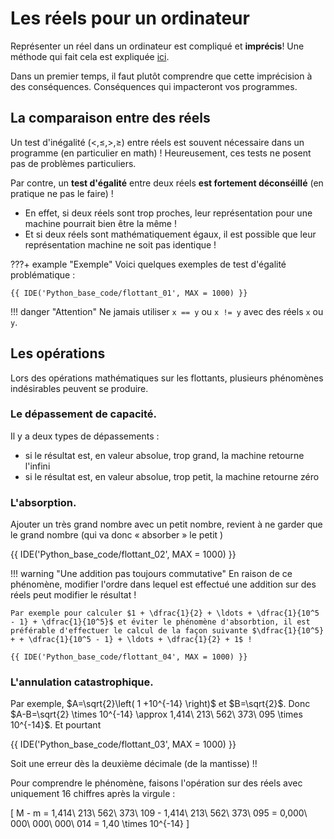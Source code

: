 # Les réels pour un ordinateur

Représenter un réel dans un ordinateur est compliqué et **imprécis**! Une méthode qui fait cela est expliquée [ici](AFAIRE).

Dans un premier temps, il faut plutôt comprendre que cette imprécision à des conséquences. Conséquences qui impacteront vos programmes.

## La comparaison entre des réels 

Un test d'inégalité ($<, \leq, >, \geq$) entre réels est souvent nécessaire dans un programme (en particulier en math) ! Heureusement, ces tests ne posent pas de problèmes particuliers.

Par contre, un **test d'égalité** entre deux réels **est fortement déconséillé** (en pratique ne pas le faire) ! 

- En effet, si deux réels sont trop proches, leur représentation pour une machine pourrait bien être la même !
- Et si deux réels sont mathématiquement égaux, il est possible que leur représentation machine ne soit pas identique !

???+ example "Exemple"
    Voici quelques exemples de test d'égalité problématique :

    {{ IDE('Python_base_code/flottant_01', MAX = 1000) }} 

!!! danger "Attention"
    Ne jamais utiliser ```x == y``` ou ```x != y``` avec des réels ```x``` ou ```y```.

## Les opérations

Lors des opérations mathématiques sur les flottants, plusieurs phénomènes indésirables peuvent se produire.

### Le dépassement de capacité. 

Il y a deux types de dépassements :

- si le résultat est, en valeur absolue, trop grand, la machine retourne l'infini
- si le résultat est, en valeur absolue, trop petit, la machine retourne zéro


### L'absorption. 

Ajouter un très grand nombre avec un petit nombre, revient à ne garder que le grand nombre (qui va donc &laquo; absorber &raquo; le petit )

{{ IDE('Python_base_code/flottant_02', MAX = 1000) }} 

!!! warning "Une addition pas toujours commutative"
    En raison de ce phénomène, modifier l'ordre dans lequel est effectué une addition sur des réels peut modifier le résultat !

    Par exemple pour calculer $1 + \dfrac{1}{2} + \ldots + \dfrac{1}{10^5 - 1} + \dfrac{1}{10^5}$ et éviter le phénomène d'absorbtion, il est préférable d'effectuer le calcul de la façon suivante $\dfrac{1}{10^5} + + \dfrac{1}{10^5 - 1} + \ldots + \dfrac{1}{2} + 1$ !

    {{ IDE('Python_base_code/flottant_04', MAX = 1000) }} 

### L'annulation catastrophique.

Par exemple, $A=\sqrt{2}\left( 1 +10^{-14} \right)$ et $B=\sqrt{2}$. Donc $A-B=\sqrt{2} \times 10^{-14} \approx 1,414\ 213\ 562\ 373\ 095 \times 10^{-14}$. Et pourtant

{{ IDE('Python_base_code/flottant_03', MAX = 1000) }}  

Soit une erreur dès la deuxième décimale (de la mantisse) !!

Pour comprendre le phénomène, faisons l'opération sur des réels avec uniquement 16 chiffres après la virgule :

\[
M - m = 1,414\ 213\ 562\ 373\ 109 - 1,414\ 213\ 562\ 373\ 095 = 0,000\ 000\ 000\ 000\ 014 = 1,40 \times 10^{-14}
\]

